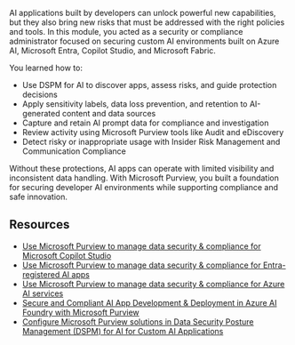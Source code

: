 AI applications built by developers can unlock powerful new capabilities, but they also bring new risks that must be addressed with the right policies and tools. In this module, you acted as a security or compliance administrator focused on securing custom AI environments built on Azure AI, Microsoft Entra, Copilot Studio, and Microsoft Fabric.

You learned how to:

- Use DSPM for AI to discover apps, assess risks, and guide protection decisions
- Apply sensitivity labels, data loss prevention, and retention to AI-generated content and data sources
- Capture and retain AI prompt data for compliance and investigation
- Review activity using Microsoft Purview tools like Audit and eDiscovery
- Detect risky or inappropriate usage with Insider Risk Management and Communication Compliance

Without these protections, AI apps can operate with limited visibility and inconsistent data handling. With Microsoft Purview, you built a foundation for securing developer AI environments while supporting compliance and safe innovation.

## Resources

- [Use Microsoft Purview to manage data security & compliance for Microsoft Copilot Studio](/purview/ai-copilot-studio?azure-portal=true)
- [Use Microsoft Purview to manage data security & compliance for Entra-registered AI apps](/purview/ai-entra-registered?azure-portal=true)
- [Use Microsoft Purview to manage data security & compliance for Azure AI services](/purview/ai-azure-services?azure-portal=true)
- [Secure and Compliant AI App Development & Deployment in Azure AI Foundry with Microsoft Purview](/purview/developer/secure-ai-with-purview?azure-portal=true)
- [Configure Microsoft Purview solutions in Data Security Posture Management (DSPM) for AI for Custom AI Applications](/purview/developer/configurepurview?azure-portal=true)
